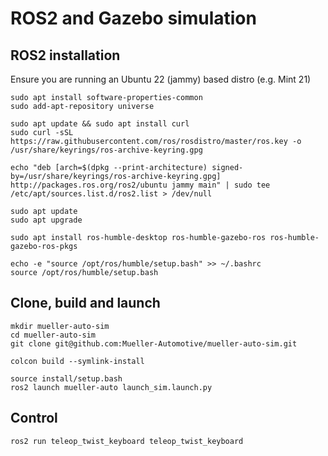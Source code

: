 # ROS2 and Gazebo simulation

## ROS2 installation
Ensure you are running an Ubuntu 22 (jammy) based distro (e.g. Mint 21)
```
sudo apt install software-properties-common
sudo add-apt-repository universe

sudo apt update && sudo apt install curl
sudo curl -sSL https://raw.githubusercontent.com/ros/rosdistro/master/ros.key -o /usr/share/keyrings/ros-archive-keyring.gpg

echo "deb [arch=$(dpkg --print-architecture) signed-by=/usr/share/keyrings/ros-archive-keyring.gpg] http://packages.ros.org/ros2/ubuntu jammy main" | sudo tee /etc/apt/sources.list.d/ros2.list > /dev/null

sudo apt update
sudo apt upgrade

sudo apt install ros-humble-desktop ros-humble-gazebo-ros ros-humble-gazebo-ros-pkgs

echo -e "source /opt/ros/humble/setup.bash" >> ~/.bashrc
source /opt/ros/humble/setup.bash
```

## Clone, build and launch

```
mkdir mueller-auto-sim
cd mueller-auto-sim
git clone git@github.com:Mueller-Automotive/mueller-auto-sim.git

colcon build --symlink-install

source install/setup.bash
ros2 launch mueller-auto launch_sim.launch.py
```

## Control
```
ros2 run teleop_twist_keyboard teleop_twist_keyboard
```